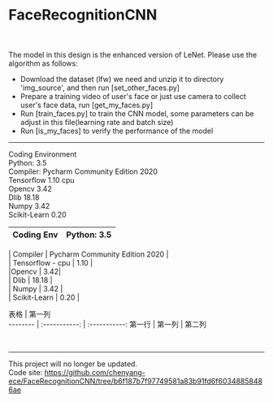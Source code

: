 # FaceRecognitionCNN

<br>
<br>
The model in this design is the enhanced version of LeNet. Please use the algorithm as follows:  


- Download the dataset (lfw) we need and unzip it to directory 'img_source', and then run [set_other_faces.py]    
- Prepare a training video of user's face or just use camera to collect user's face data, run [get_my_faces.py]  
- Run [train_faces.py] to train the CNN model, some parameters can be adjust in this file(learning rate and batch size)  
- Run [is_my_faces] to verify the performance of the model  
  
---

Coding Environment  
Python: 3.5  
Compiler: Pycharm Community Edition 2020  
Tensorflow	1.10  cpu  
Opencv	3.42  
Dlib	18.18  
Numpy	3.42  
Scikit-Learn	0.20  


|  Coding Env  |  Python: 3.5  |
|  ----  | ----  |  

| Compiler | Pycharm Community Edition 2020  |  
| Tensorflow - cpu  | 1.10 |  
|Opencv  | 3.42|  
| Dlib  | 18.18 |  
| Numpy  | 3.42 |  
| Scikit-Learn  | 0.20 |  

 表格      | 第一列     
 -------- | :-----------:  | :-----------: 
 第一行     | 第一列     | 第二列     

<br>

---  
This project will no longer be updated.  
Code site: https://github.com/chenyang-ece/FaceRecognitionCNN/tree/b6f187b7f97749581a83b91fd6f60348858486ae  
